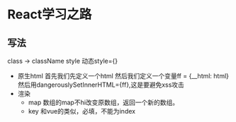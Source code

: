 # React学习之路
## 写法
class -> className
style 动态style={}
- 原生html
首先我们先定义一个html
然后我们定义一个变量ff = {__html: html}
然后用dangerouslySetInnerHTML={ff},这是要避免xss攻击
- 渲染
  - map 数组的map不hi改变原数组，返回一个新的数组。
  - key 和vue的类似，必填，不能为index